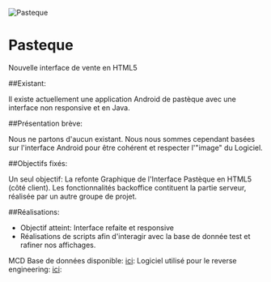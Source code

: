 
![Pasteque](https://my.pasteque.coop/wp-content/themes/pasteque/img/logo.png)
# Pasteque
Nouvelle interface de vente en HTML5

##Existant:

Il existe actuellement une application Android de pastèque avec une interface non responsive et en Java.

##Présentation brève:

Nous ne partons d'aucun existant. Nous nous sommes cependant basées sur l'interface Android pour être cohérent et respecter l'"image" du Logiciel.

##Objectifs fixés:

Un seul objectif: La refonte Graphique de l'Interface Pastèque en HTML5 (côté client). Les fonctionnalités backoffice contituent la partie serveur, réalisée par un autre groupe de projet.

##Réalisations:

- Objectif atteint: Interface refaite et responsive
- Réalisations de scripts afin d'interagir avec la base de donnée test et rafiner nos affichages.

MCD Base de données disponible: [ici](https://github.com/DiarraDIOP/Pasteque/tree/master/Code/bdd):
Logiciel utilisé pour le reverse engineering: [ici](https://github.com/DiarraDIOP/Pasteque/tree/master/Code/bdd):
